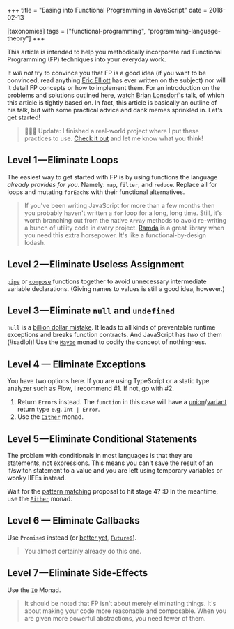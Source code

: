 +++
title = "Easing into Functional Programming in JavaScript"
date = 2018-02-13

[taxonomies]
tags = ["functional-programming", "programming-language-theory"]
+++

This article is intended to help you methodically incorporate rad Functional Programming (FP) techniques into your everyday work.

It _will not_ try to convince you that FP is a good idea (if you want to be convinced, read anything [Eric Elliott](https://medium.com/@_ericelliott) has ever written on the subject) nor will it detail FP concepts or how to implement them. For an introduction on the problems and solutions outlined here, [watch](https://www.youtube.com/watch?v=SfWR3dKnFIo) [Brian Lonsdorf](https://medium.com/@drboolean)'s talk, of which this article is tightly based on. In fact, this article is basically an outline of his talk, but with some practical advice and dank memes sprinkled in. Let's get started!

<!-- more -->

> 🚨🚨🚨 Update: I finished a real-world project where I put these practices to use. [Check it out](https://github.com/danny-andrews/circleci-weigh-in) and let me know what you think!

## Level 1 — Eliminate Loops

The easiest way to get started with FP is by using functions the language _already provides for you_. Namely: `map`, `filter`, and `reduce`. Replace all for loops and mutating `forEach`s with their functional alternatives.

> If you've been writing JavaScript for more than a few months then you probably haven't written a `for` loop for a long, long time. Still, it's worth branching out from the native `Array` methods to avoid re-writing a bunch of utility code in every project. [Ramda](http://ramdajs.com/) is a great library when you need this extra horsepower. It's like a functional-by-design lodash.

## Level 2 — Eliminate Useless Assignment

[`pipe`](http://ramdajs.com/docs/#pipe) or [`compose`](http://ramdajs.com/docs/#compose) functions together to avoid unnecessary intermediate variable declarations. (Giving names to values is still a good idea, however.)

## Level 3 — Eliminate `null` and `undefined`

`null` is a [billion dollar mistake](https://www.infoq.com/presentations/Null-References-The-Billion-Dollar-Mistake-Tony-Hoare). It leads to all kinds of preventable runtime exceptions and breaks function contracts. And JavaScript has _two_ of them (#sadlol)! Use the [`Maybe`](https://monet.github.io/monet.js/#maybe) monad to codify the concept of nothingness.

## Level 4 — Eliminate Exceptions

You have two options here. If you are using TypeScript or a static type analyzer such as Flow, I recommend #1. If not, go with #2.

1. Return `Error`s instead. The `function` in this case will have a [union](https://guide.elm-lang.org/types/union_types.html)/[variant](https://realworldocaml.org/v1/en/html/variants.html) return type e.g. `Int | Error`.
1. Use the [`Either`](https://monet.github.io/monet.js/#either) monad.

## Level 5 — Eliminate Conditional Statements

The problem with conditionals in most languages is that they are statements, not expressions. This means you can't save the result of an if/switch statement to a value and you are left using temporary variables or wonky IIFEs instead.

Wait for the [pattern matching](https://github.com/tc39/proposal-pattern-matching) proposal to hit stage 4? :D In the meantime, use the [`Either`](https://monet.github.io/monet.js/#either) monad.

## Level 6 — Eliminate Callbacks

Use `Promise`s instead (or [better yet](https://github.com/fluture-js/Fluture/wiki/Comparison-to-Promises), [`Future`s](https://github.com/fluture-js/Fluture)).

> You almost certainly already do this one.

## Level 7 — Eliminate Side-Effects

Use the [`IO`](https://monet.github.io/monet.js/#io) Monad.

> It should be noted that FP isn't about merely eliminating things. It's about making your code more reasonable and composable. When you are given more powerful abstractions, you need fewer of them.
